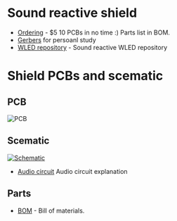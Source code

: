# Sound reactive shield
-   [Ordering](https://www.pcbway.com/project/shareproject/WLED_wemos_shield.html) - $5 10 PCBs in no time :) Parts list in BOM.
-   [Gerbers](https://github.com/srg74/WLED-wemos-shield/tree/master/resources/Gerbers) for persoanl study
-   [WLED repository](https://github.com/atuline/WLED) - Sound reactive WLED repository
# Shield PCBs and scematic
## PCB
![PCB](https://github.com/srg74/WLED-wemos-shield/blob/master/resources/Sound/files/WLED_Wemos_shield-v1.0-sound.png)
## Scematic
<a href="https://github.com/srg74/WLED-wemos-shield/blob/master/resources/Sound/files/scematic_sound.pdf">![Schematic](https://github.com/srg74/WLED-wemos-shield/blob/master/resources/Sound/files/scematic_sound.jpg)</a>

-   [Audio circuit](https://github.com/atuline/WLED/wiki/Audio-Input-Options) Audio circuit explanation
## Parts
-   [BOM](https://github.com/srg74/WLED-wemos-shield/blob/master/resources/Sound/files/BOM_sound_reactive.pdf) - Bill of materials.
